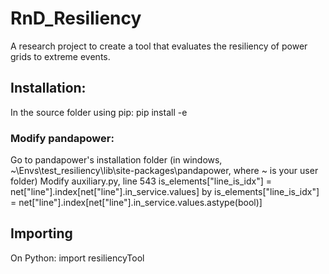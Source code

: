 # RnD_Resiliency
A research project to create a tool that evaluates the resiliency of power grids to extreme events.

## Installation:
In the source folder using pip: pip install -e

### Modify pandapower:
Go to pandapower's installation folder (in windows, ~\Envs\test_resiliency\lib\site-packages\pandapower, where ~ is your user folder)
Modify auxiliary.py, line 543 
is_elements["line_is_idx"] = net["line"].index[net["line"].in_service.values]
by
is_elements["line_is_idx"] = net["line"].index[net["line"].in_service.values.astype(bool)]

## Importing
On Python: import resiliencyTool
